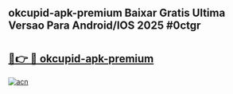 ## okcupid-apk-premium Baixar Gratis Ultima Versao Para Android/IOS 2025 #0ctgr

# <h2><a href="https://ainizakaria.my?title=okcupid-apk-premium&ref=20M">🔗👉 🔴 okcupid-apk-premium</a></h2>

[![acn](https://github.com/user-attachments/assets/0f9c940e-d8b0-45ae-aac7-cd30a18b3e1c)](https://ainizakaria.my?title=okcupid-apk-premium&ref=20M)

